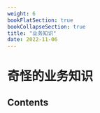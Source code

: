 ```yaml
---
weight: 6
bookFlatSection: true
bookCollapseSection: true
title: "业务知识"
date: 2022-11-06
---
```


# 奇怪的业务知识

## Contents
